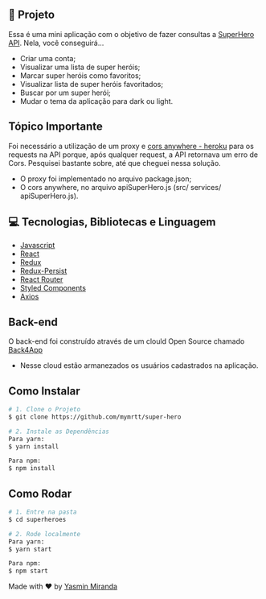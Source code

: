 ## 🚀 Projeto

Essa é uma mini aplicação com o objetivo de fazer consultas a [SuperHero API](https://superheroapi.com/). Nela, você conseguirá...
- Criar uma conta;
- Visualizar uma lista de super heróis;
- Marcar super heróis como favoritos;
- Visualizar lista de super heróis favoritados;
- Buscar por um super herói;
- Mudar o tema da aplicação para dark ou light.

## Tópico Importante
Foi necessário a utilização de um proxy e [cors anywhere - heroku](https://cors-anywhere.herokuapp.com) para os requests na API porque, após qualquer request, a API retornava um erro de Cors. Pesquisei bastante sobre, até que cheguei nessa solução.

- O proxy foi implementado no arquivo package.json;
- O cors anywhere, no arquivo apiSuperHero.js (src/ services/ apiSuperHero.js).

## 💻 Tecnologias, Bibliotecas e Linguagem
- [Javascript](https://developer.mozilla.org/pt-BR/docs/Web/JavaScript)
- [React](https://reactjs.org)
- [Redux](https://redux.js.org/)
- [Redux-Persist](https://github.com/rt2zz/redux-persist)
- [React Router](https://reactrouter.com/web/guides/quick-start)
- [Styled Components](https://styled-components.com/)
- [Axios](https://github.com/axios/axios)

## Back-end
O back-end foi construído através de um clould Open Source chamado [Back4App](https://www.back4app.com/)
- Nesse cloud estão armanezados os usuários cadastrados na aplicação. 

## Como Instalar
```bash
# 1. Clone o Projeto
$ git clone https://github.com/mymrtt/super-hero

# 2. Instale as Dependências
Para yarn:
$ yarn install

Para npm:
$ npm install

```
## Como Rodar
```bash
# 1. Entre na pasta
$ cd superheroes

# 2. Rode localmente
Para yarn:
$ yarn start

Para npm:
$ npm start
```


Made with ♥ by [Yasmin Miranda](https://www.linkedin.com/in/yasmin-miranda/)
